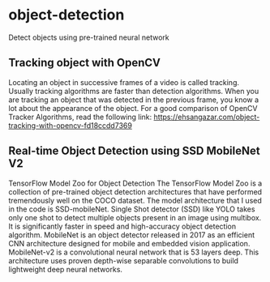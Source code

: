 # object-detection
Detect objects using pre-trained neural network

## Tracking object with OpenCV
Locating an object in successive frames of a video is called tracking. Usually tracking algorithms are faster than detection algorithms. When you are tracking an object that was detected in the previous frame, you know a lot about the appearance of the object.
For a good comparison of OpenCV Tracker Algorithms, read the following link:
https://ehsangazar.com/object-tracking-with-opencv-fd18ccdd7369

## Real-time Object Detection using SSD MobileNet V2
TensorFlow Model Zoo for Object Detection
The TensorFlow Model Zoo is a collection of pre-trained object detection architectures that have performed tremendously well on the COCO dataset.
The model architecture that I used in the code is SSD-mobileNet. Single Shot detector (SSD) like YOLO takes only one shot to detect multiple objects present in an image using multibox. It is significantly faster in speed and high-accuracy object detection algorithm.  MobileNet is an object detector released in 2017 as an efficient CNN architecture designed for mobile and embedded vision application. MobileNet-v2 is a convolutional neural network that is 53 layers deep. This architecture uses proven depth-wise separable convolutions to build lightweight deep neural networks.

